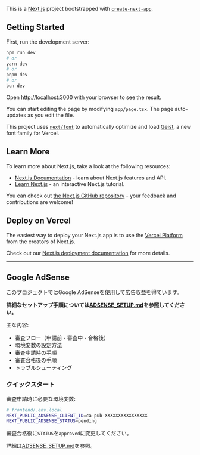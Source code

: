 This is a [Next.js](https://nextjs.org) project bootstrapped with [`create-next-app`](https://nextjs.org/docs/app/api-reference/cli/create-next-app).

## Getting Started

First, run the development server:

```bash
npm run dev
# or
yarn dev
# or
pnpm dev
# or
bun dev
```

Open [http://localhost:3000](http://localhost:3000) with your browser to see the result.

You can start editing the page by modifying `app/page.tsx`. The page auto-updates as you edit the file.

This project uses [`next/font`](https://nextjs.org/docs/app/building-your-application/optimizing/fonts) to automatically optimize and load [Geist](https://vercel.com/font), a new font family for Vercel.

## Learn More

To learn more about Next.js, take a look at the following resources:

- [Next.js Documentation](https://nextjs.org/docs) - learn about Next.js features and API.
- [Learn Next.js](https://nextjs.org/learn) - an interactive Next.js tutorial.

You can check out [the Next.js GitHub repository](https://github.com/vercel/next.js) - your feedback and contributions are welcome!

## Deploy on Vercel

The easiest way to deploy your Next.js app is to use the [Vercel Platform](https://vercel.com/new?utm_medium=default-template&filter=next.js&utm_source=create-next-app&utm_campaign=create-next-app-readme) from the creators of Next.js.

Check out our [Next.js deployment documentation](https://nextjs.org/docs/app/building-your-application/deploying) for more details.

---

## Google AdSense

このプロジェクトではGoogle AdSenseを使用して広告収益を得ています。

**詳細なセットアップ手順については[ADSENSE_SETUP.md](./ADSENSE_SETUP.md)を参照してください。**

主な内容:
- 審査フロー（申請前・審査中・合格後）
- 環境変数の設定方法
- 審査申請時の手順
- 審査合格後の手順
- トラブルシューティング

### クイックスタート

審査申請時に必要な環境変数:

```bash
# frontend/.env.local
NEXT_PUBLIC_ADSENSE_CLIENT_ID=ca-pub-XXXXXXXXXXXXXXXX
NEXT_PUBLIC_ADSENSE_STATUS=pending
```

審査合格後に`STATUS`を`approved`に変更してください。

詳細は[ADSENSE_SETUP.md](./ADSENSE_SETUP.md)を参照。

